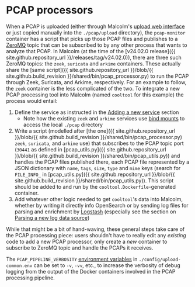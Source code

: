 # <a name="PCAP"></a>PCAP processors

When a PCAP is uploaded (either through Malcolm's [upload web interface](upload.md#Upload) or just copied manually into the `./pcap/upload` directory), the `pcap-monitor` container has a script that picks up those PCAP files and publishes to a [ZeroMQ](https://zeromq.org/) topic that can be subscribed to by any other process that wants to analyze that PCAP. In Malcolm (at the time of the [v24.02.0 release]({{ site.github.repository_url }}/releases/tag/v24.02.0)), there are three such ZeroMQ topics: the `zeek`, `suricata` and `arkime` containers. These actually share the [same script]({{ site.github.repository_url }}/blob/{{ site.github.build_revision }}/shared/bin/pcap_processor.py) to run the PCAP through Zeek, Suricata, and Arkime, respectively. For an example to follow, the `zeek` container is the less complicated of the two. To integrate a new PCAP processing tool into Malcolm (named `cooltool` for this example) the process would entail:

1. Define the service as instructed in the [Adding a new service](contributing-new-image.md#NewImage) section
    * Note how the existing `zeek` and `arkime` services use [bind mounts](contributing-local-modifications.md#Bind) to access the local `./pcap` directory
1. Write a script (modelled after [the one]({{ site.github.repository_url }}/blob/{{ site.github.build_revision }}/shared/bin/pcap_processor.py) `zeek`, `suricata`, and `arkime` use) that subscribes to the PCAP topic port (`30441` as defined in [pcap_utils.py]({{ site.github.repository_url }}/blob/{{ site.github.build_revision }}/shared/bin/pcap_utils.py)) and handles the PCAP files published there, each PCAP file represented by a JSON dictionary with `name`, `tags`, `size`, `type` and `mime` keys (search for `FILE_INFO_` in [pcap_utils.py]({{ site.github.repository_url }}/blob/{{ site.github.build_revision }}/shared/bin/pcap_utils.py)). This script should be added to and run by the `cooltool.Dockerfile`-generated container.
1. Add whatever other logic needed to get `cooltool`'s data into Malcolm, whether by writing it directly info OpenSearch or by sending log files for parsing and enrichment by [Logstash](contributing-logstash.md#Logstash) (especially see the section on [Parsing a new log data source](contributing-logstash.md#LogstashNewSource))

While that might be a bit of hand-waving, these general steps take care of the PCAP processing piece: users shouldn't have to really edit any *existing* code to add a new PCAP processor, only create a *new* container to subscribe to ZeroMQ topic and handle the PCAPs it receives.

The `PCAP_PIPELINE_VERBOSITY` [environment variables](malcolm-config.md#MalcolmConfigEnvVars) in `./config/upload-common.env` can be set to `-v`, `-vv`, etc., to increase the verbosity of debug logging from the output of the Docker containers involved in the PCAP processing pipeline.